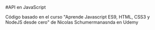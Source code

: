#API en JavaScript

Código basado en el curso "Aprende Javascript ES9, HTML, CSS3 y NodeJS desde cero"  de Nicolas Schumermanasnda en Udemy
